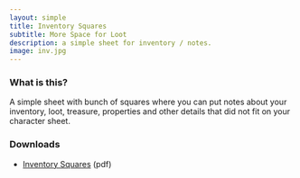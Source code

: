 ```yaml
---
layout: simple
title: Inventory Squares
subtitle: More Space for Loot
description: a simple sheet for inventory / notes.
image: inv.jpg
---
```


### What is this?

A simple sheet with bunch of squares where you can put notes about your inventory, loot, treasure, properties and other details that did not fit on your character sheet.

### Downloads

- [Inventory Squares](/doc/inventorysquares.pdf) (pdf)
